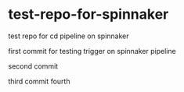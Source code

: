 # test-repo-for-spinnaker
test repo for cd pipeline on spinnaker


first commit for testing trigger on spinnaker pipeline

second commit

third commit
fourth